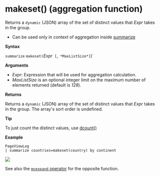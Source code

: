 # makeset() (aggregation function)

Returns a `dynamic` (JSON) array of the set of distinct values that *Expr* takes in the group. 

* Can be used only in context of aggregation inside [summarize](query_language_summarizeoperator.md)

**Syntax**

`summarize` `makeset(`*Expr*` [`,` *MaxListSize*]`)`

**Arguments**

* *Expr*: Expression that will be used for aggregation calculation.
* *MaxListSize* is an optional integer limit on the maximum number of elements returned (default is *128*).

**Returns**

Returns a `dynamic` (JSON) array of the set of distinct values that *Expr* takes in the group.
The array's sort order is undefined.

**Tip**

To just count the distinct values, use [dcount()](query_language_dcount_aggfunction.md)

**Example**

<!--csl -->
```
PageViewLog 
| summarize countries=makeset(country) by continent
```

<p><img src="~/query/images/aggregations/makeset.png"></p>

See also the [`mvexpand` operator](./query_language_mvexpandoperator.md) for the opposite function.
